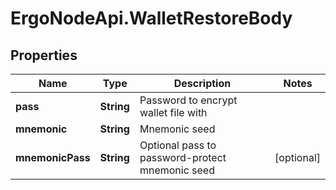 # ErgoNodeApi.WalletRestoreBody

## Properties

Name | Type | Description | Notes
------------ | ------------- | ------------- | -------------
**pass** | **String** | Password to encrypt wallet file with | 
**mnemonic** | **String** | Mnemonic seed | 
**mnemonicPass** | **String** | Optional pass to password-protect mnemonic seed | [optional] 


